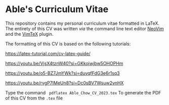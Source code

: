 # Able's Curriculum Vitae

This repository contains my personal curriculum vitae formatted in LaTeX. 
The entirety of this CV was written *via* the command line text editor [NeoVim](https://github.com/neovim/neovim) and the [VimTeX](https://github.com/lervag/vimtex) plugin. 

The formatting of this CV is based on the following tutorials:

https://latex-tutorial.com/cv-latex-guide/

https://youtu.be/VjsX4tznW40?si=GKkojwjbw5OHOPHm

https://youtu.be/o5-BZ7JmYWk?si=duvqfFdG3e6r1sq3

https://youtu.be/rvgP7IMeUn8?si=Dc0sBV7Wsuw2vnHX

Type the command ``` pdflatex Able_Chow_CV_2023.tex``` To generate the PDF of this CV from the `.tex` file 
